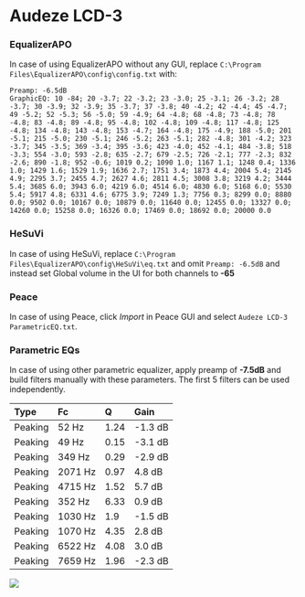 # Audeze LCD-3

### EqualizerAPO
In case of using EqualizerAPO without any GUI, replace `C:\Program Files\EqualizerAPO\config\config.txt`
with:
```
Preamp: -6.5dB
GraphicEQ: 10 -84; 20 -3.7; 22 -3.2; 23 -3.0; 25 -3.1; 26 -3.2; 28 -3.7; 30 -3.9; 32 -3.9; 35 -3.7; 37 -3.8; 40 -4.2; 42 -4.4; 45 -4.7; 49 -5.2; 52 -5.3; 56 -5.0; 59 -4.9; 64 -4.8; 68 -4.8; 73 -4.8; 78 -4.8; 83 -4.8; 89 -4.8; 95 -4.8; 102 -4.8; 109 -4.8; 117 -4.8; 125 -4.8; 134 -4.8; 143 -4.8; 153 -4.7; 164 -4.8; 175 -4.9; 188 -5.0; 201 -5.1; 215 -5.0; 230 -5.1; 246 -5.2; 263 -5.1; 282 -4.8; 301 -4.2; 323 -3.7; 345 -3.5; 369 -3.4; 395 -3.6; 423 -4.0; 452 -4.1; 484 -3.8; 518 -3.3; 554 -3.0; 593 -2.8; 635 -2.7; 679 -2.5; 726 -2.1; 777 -2.3; 832 -2.6; 890 -1.8; 952 -0.6; 1019 0.2; 1090 1.0; 1167 1.1; 1248 0.4; 1336 1.0; 1429 1.6; 1529 1.9; 1636 2.7; 1751 3.4; 1873 4.4; 2004 5.4; 2145 4.9; 2295 3.7; 2455 4.7; 2627 4.6; 2811 4.5; 3008 3.8; 3219 4.2; 3444 5.4; 3685 6.0; 3943 6.0; 4219 6.0; 4514 6.0; 4830 6.0; 5168 6.0; 5530 5.4; 5917 4.8; 6331 4.6; 6775 3.9; 7249 1.3; 7756 0.3; 8299 0.0; 8880 0.0; 9502 0.0; 10167 0.0; 10879 0.0; 11640 0.0; 12455 0.0; 13327 0.0; 14260 0.0; 15258 0.0; 16326 0.0; 17469 0.0; 18692 0.0; 20000 0.0
```

### HeSuVi
In case of using HeSuVi, replace `C:\Program Files\EqualizerAPO\config\HeSuVi\eq.txt` and omit `Preamp:
-6.5dB` and instead set Global volume in the UI for both channels to **-65**

### Peace
In case of using Peace, click *Import* in Peace GUI and select `Audeze LCD-3 ParametricEQ.txt`.

### Parametric EQs
In case of using other parametric equalizer, apply preamp of **-7.5dB** and build filters manually with
these parameters. The first 5 filters can be used independently.

| Type    | Fc      |    Q | Gain    |
|:--------|:--------|:-----|:--------|
| Peaking | 52 Hz   | 1.24 | -1.3 dB |
| Peaking | 49 Hz   | 0.15 | -3.1 dB |
| Peaking | 349 Hz  | 0.29 | -2.9 dB |
| Peaking | 2071 Hz | 0.97 | 4.8 dB  |
| Peaking | 4715 Hz | 1.52 | 5.7 dB  |
| Peaking | 352 Hz  | 6.33 | 0.9 dB  |
| Peaking | 1030 Hz | 1.9  | -1.5 dB |
| Peaking | 1070 Hz | 4.35 | 2.8 dB  |
| Peaking | 6522 Hz | 4.08 | 3.0 dB  |
| Peaking | 7659 Hz | 1.96 | -2.3 dB |

![](https://raw.githubusercontent.com/jaakkopasanen/AutoEq/master/results/headphonecom/headphonecom/Audeze%20LCD-3/Audeze%20LCD-3.png)